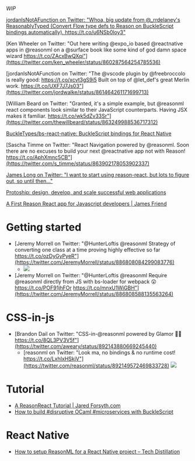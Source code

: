 _WIP_

[jordanIsNotAFunction on Twitter: "Whoa, big update from @\_rrdelaney's ReasonablyTyped \(Convert Flow type defs to Reason on BuckleScript bindings automatically\)\. https://t\.co/u6NSb0loy3"](https://twitter.com/jordwalke/status/892660569093701633)

[Ken Wheeler on Twitter: "Out here writing @expo_io based @reactnative apps in @reasonml on a @surface book like some kind of god damn space wizard https://t.co/ZAcxBwQXqi"](https://twitter.com/ken_wheeler/status/860287564254785536)

[jordanIsNotAFunction on Twitter: "The @vscode plugin by @freebroccolo is really good: https://t.co/xcvt3gS9i5 Built on top of @let_def's great Merlin work. https://t.co/UXF7J7Js03"](https://twitter.com/jordwalke/status/861464261171699713)

[William Beard on Twitter: "Granted, it's a simple example, but @reasonml react components look similar to their JavaScript counterparts. Having JSX makes it familiar. https://t.co/wk5dZv33Sr"](https://twitter.com/thewillbeard/status/863249988536717312)

[BuckleTypes/bs-react-native: BuckleScript bindings for React Native](https://github.com/BuckleTypes/bs-react-native)

[Sascha Timme on Twitter: "React Navigation powered by @reasonml. Soon there are no excuses to build your next @reactnative app not with Reason! https://t.co/AphXmnc5CB"](https://twitter.com/s_timme/status/863902178053902337)

[James Long on Twitter: "I want to start using reason-react, but lots to figure out, so until then..."](https://twitter.com/jlongster/status/865281398369898496)

[Protoship: design, develop, and scale successful web applications](https://protoship.io/blog/2017/05/10/an-invitation-to-reasonml.html)

[A First Reason React app for Javascript developers | James Friend](https://jamesfriend.com.au/a-first-reason-react-app-for-js-developers)

# Getting started
- [Jeremy Morrell on Twitter: "@HunterLoftis @reasonml Strategy of converting one class at a time proving highly effective so far https://t.co/ozDyGyPyeR"](https://twitter.com/JeremyMorrell/status/886808084299083776)
  - ![](https://pbs.twimg.com/media/DE6TM2nU0AAoaUs.jpg)
- [Jeremy Morrell on Twitter: "@HunterLoftis @reasonml Require @reasonml directly from JS with bs-loader for webpack 😲 https://t.co/POF91jhFOr https://t.co/mnxU1WiGBH"](https://twitter.com/JeremyMorrell/status/886808588135563264)

# CSS-in-js
- [Brandon Dail on Twitter: "CSS-in-@reasonml powered by Glamor 👨‍💻 https://t.co/8QL3PV3V5f"](https://twitter.com/aweary/status/892143880669245440)
  - [reasonml on Twitter: "Look ma, no bindings & no runtime cost! https://t.co/LxhIxHSkjV"](https://twitter.com/reasonml/status/892149572469833728)
![](https://pbs.twimg.com/media/DGGH7EUUAAArHkR.jpg)

# Tutorial
- [A ReasonReact Tutorial | Jared Forsyth.com](https://jaredforsyth.com/2017/07/05/a-reason-react-tutorial/)
- [How to build \#disruptive OCaml \#microservices with BuckleScript](https://medium.com/dailyjs/how-to-build-disruptive-ocaml-microservices-with-bucklescript-8c2f774f67cd)

# React Native
- [How to setup ReasonML for a React Native project – Tech Distillation](https://blog.behrends.io/how-to-setup-reasonml-for-a-react-native-project-8c51f1cc1d34)